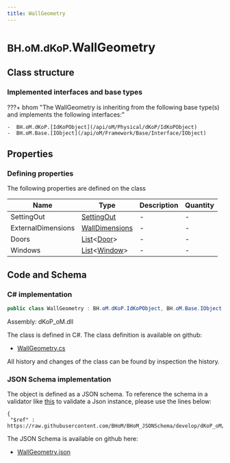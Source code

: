 ```yaml
---
title: WallGeometry
---
```


# <small>BH.oM.dKoP.</small>**WallGeometry**



## Class structure

### Implemented interfaces and base types

???+ bhom "The WallGeometry is inheriting from the following base type(s) and implements the following interfaces:"

    -  BH.oM.dKoP.[IdKoPObject](/api/oM/Physical/dKoP/IdKoPObject)
    -  BH.oM.Base.[IObject](/api/oM/Framework/Base/Interface/IObject)


## Properties



### Defining properties

The following properties are defined on the class

| Name             | Type             | Description      | Quantity         |
|------------------|------------------|------------------|------------------|
| SettingOut | [SettingOut](/api/oM/Physical/dKoP/Geometry/SettingOut) | - | - |
| ExternalDimensions | [WallDimensions](/api/oM/Physical/dKoP/Geometry/WallDimensions) | - | - |
| Doors | [List](https://learn.microsoft.com/en-us/dotnet/api/System.Collections.Generic.List-1?view=netstandard-2.0)&lt;[Door](/api/oM/Physical/dKoP/Geometry/Openings/Door)&gt; | - | - |
| Windows | [List](https://learn.microsoft.com/en-us/dotnet/api/System.Collections.Generic.List-1?view=netstandard-2.0)&lt;[Window](/api/oM/Physical/dKoP/Geometry/Openings/Window)&gt; | - | - |


## Code and Schema

### C# implementation

``` C# title="C#"
public class WallGeometry : BH.oM.dKoP.IdKoPObject, BH.oM.Base.IObject
```

Assembly: dKoP_oM.dll

The class is defined in C#. The class definition is available on github:

- [WallGeometry.cs](https://github.com/BHoM/dKoP_Toolkit/blob/develop/dKoP_oM/Geometry\WallGeometry.cs)

All history and changes of the class can be found by inspection the history.
### JSON Schema implementation

The object is defined as a JSON schema. To reference the schema in a validator like [this](https://www.jsonschemavalidator.net/) to validate a Json instance, please use the lines below:

``` { .json .copy .select } title="JSON Schema"
{
 "$ref" : https://raw.githubusercontent.com/BHoM/BHoM_JSONSchema/develop/dKoP_oM/WallGeometry.json}
```

The JSON Schema is available on github here:

- [WallGeometry.json](https://github.com/BHoM/BHoM_JSONSchema/blob/develop/dKoP_oM/WallGeometry.json)
